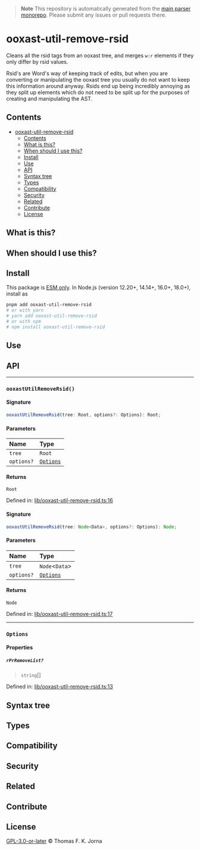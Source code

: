 > **Note**
> This repository is automatically generated from the [main parser monorepo](https://github.com/TrialAndErrorOrg/parsers). Please submit any issues or pull requests there.

# ooxast-util-remove-rsid

Cleans all the rsid tags from an ooxast tree, and merges `w:r` elements if they only differ by rsid values.

Rsid's are Word's way of keeping track of edits, but when you are converting or manipulating the ooxast tree you usually do not want to keep this information around anyway. Rsids end up being incredibly annoying as they split up elements which do not need to be split up for the purposes of creating and manipulating the AST.

## Contents

*   [ooxast-util-remove-rsid](#ooxast-util-remove-rsid)
    *   [Contents](#contents)
    *   [What is this?](#what-is-this)
    *   [When should I use this?](#when-should-i-use-this)
    *   [Install](#install)
    *   [Use](#use)
    *   [API](#api)
    *   [Syntax tree](#syntax-tree)
    *   [Types](#types)
    *   [Compatibility](#compatibility)
    *   [Security](#security)
    *   [Related](#related)
    *   [Contribute](#contribute)
    *   [License](#license)

## What is this?

## When should I use this?

## Install

This package is [ESM only](https://gist.github.com/sindresorhus/a39789f98801d908bbc7ff3ecc99d99c). In Node.js (version 12.20+, 14.14+, 16.0+, 18.0+), install as

```bash
pnpm add ooxast-util-remove-rsid
# or with yarn
# yarn add ooxast-util-remove-rsid
# or with npm
# npm install ooxast-util-remove-rsid
```

## Use

## API

***

### `ooxastUtilRemoveRsid()`

#### Signature

```ts
ooxastUtilRemoveRsid(tree: Root, options?: Options): Root;
```

#### Parameters

| Name | Type |
| :------ | :------ |
| `tree` | `Root` |
| `options?` | [`Options`](modules.md#options) |

#### Returns

`Root`

Defined in:  [lib/ooxast-util-remove-rsid.ts:16](https://github.com/TrialAndErrorOrg/parsers/blob/5af9c17/libs/ooxast/ooxast-util-remove-rsid/src/lib/ooxast-util-remove-rsid.ts#L16)

#### Signature

```ts
ooxastUtilRemoveRsid(tree: Node<Data>, options?: Options): Node;
```

#### Parameters

| Name | Type |
| :------ | :------ |
| `tree` | `Node`<`Data`> |
| `options?` | [`Options`](modules.md#options) |

#### Returns

`Node`

Defined in:  [lib/ooxast-util-remove-rsid.ts:17](https://github.com/TrialAndErrorOrg/parsers/blob/5af9c17/libs/ooxast/ooxast-util-remove-rsid/src/lib/ooxast-util-remove-rsid.ts#L17)

***

### `Options`

#### Properties

##### `rPrRemoveList?`

> `string`[]

Defined in:  [lib/ooxast-util-remove-rsid.ts:13](https://github.com/TrialAndErrorOrg/parsers/blob/5af9c17/libs/ooxast/ooxast-util-remove-rsid/src/lib/ooxast-util-remove-rsid.ts#L13)

## Syntax tree

## Types

## Compatibility

## Security

## Related

## Contribute

## License

[GPL-3.0-or-later](LICENSE) © Thomas F. K. Jorna

[unified]: https://unifiedjs.com

[unifiedgh]: https://github.com/unifiedjs/unified

[xast-from-xml]: https://github.com/syntax-tree/xast-util-from-xml

[rehype]: https://github.com/rehypejs/rehype

[rejour]: https://github.com/TrialAndErrorOrg/parsers/tree/main/libs/rejour

[rejour-parse]: https://github.com/TrialAndErrorOrg/parsers/tree/main/libs/rejour/rejour-parse

[rejour-stringify]: https://github.com/TrialAndErrorOrg/parsers/tree/main/libs/rejour/rejour-stringify

[rejour-move-abstract]: https://github.com/TrialAndErrorOrg/parsers/tree/main/libs/rejour/rejour-move-abstract

[rejour-meta]: https://github.com/TrialAndErrorOrg/parsers/tree/main/libs/rejour/rejour-meta

[rejour-relatex]: https://github.com/TrialAndErrorOrg/parsers/tree/main/libs/rejour/rejour-relatex

[relatex]: https://github.com/TrialAndErrorOrg/parsers/tree/main/libs/relatex

[ooxast-util-to-jast]: https://github.com/TrialAndErrorOrg/parsers/tree/main/libs/relatex/ooxast-util-to-jast

[jast]: https://github.com/TrialAndErrorOrg/parsers/tree/main/libs/rejour/jast

[jast-util-to-texast]: https://github.com/TrialAndErrorOrg/parsers/tree/main/libs/rejour/jast-util-to-texast

[jastscript]: https://github.com/TrialAndErrorOrg/parsers/tree/main/libs/rejour/jastscript

[texast]: https://github.com/TrialAndErrorOrg/parsers/tree/main/libs/relatex/texast

[texast-util-to-latex]: https://github.com/TrialAndErrorOrg/parsers/tree/main/libs/relatex/texast-util-to-latex

[hast]: https://github.com/syntax-tree/hast

[xast]: https://github.com/syntax-tree/xast

[mdast]: https://github.com/syntax-tree/mdast

[mdast-markdown]: https://github.com/syntax-tree/mdast-util-to-markdown

[latex-utensils]: https://github.com/tamuratak/latex-utensils

[latexjs]: https://github.com/latexjs/latexjs

[reoff]: https://github.com/TrialAndErrorOrg/parsers/tree/main/libs/reoff

[reoff-parse]: https://github.com/TrialAndErrorOrg/parsers/tree/main/libs/reoff/reoff-parse

[reoff-rejour]: https://github.com/TrialAndErrorOrg/parsers/tree/main/libs/reoff/reoff-rejour

[ooxast]: https://github.com/TrialAndErrorOrg/parsers/tree/main/libs/ooxast/ooxast

[ooxast]: https://github.com/TrialAndErrorOrg/parsers/tree/main/libs/ooxast/ooxast-util-to-jast
